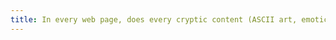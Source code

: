 ```yaml
---
title: In every web page, does every cryptic content (ASCII art, emoticon, cryptic syntax) have an alternative?
---
```

